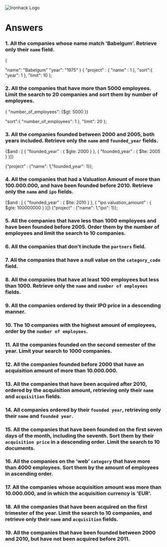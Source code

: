 ![Ironhack Logo](https://user-images.githubusercontent.com/23629340/40541063-a07a0a8a-601a-11e8-91b5-2f13e4e6b441.png)

# Answers

### 1. All the companies whose name match 'Babelgum'. Retrieve only their `name` field.

<!-- Your Code Goes Here -->

{

"name": "Babelgum"
"year": "1975"
}
{
"project" : {
"name" : 1
},
"sort":{
"year": 1
},
"limit": 10
};

### 2. All the companies that have more than 5000 employees. Limit the search to 20 companies and sort them by **number of employees**.

<!-- Your Code Goes Here -->

{
"number_of_employees": {\$gt: 5000 }}

"sort":{
"number_of_employees": 1
},
"limit": 20
};

### 3. All the companies founded between 2000 and 2005, both years included. Retrieve only the `name` and `founded_year` fields.

<!-- Your Code Goes Here -->

{$and : [ { "founded_year" : { $gte: 2000 } }, { "founded_year" : { \$lte: 2005 } }]}

{"project" : {"name": 1,"founded_year": 1}};

### 4. All the companies that had a Valuation Amount of more than 100.000.000, and have been founded before 2010. Retrieve only the `name` and `ipo` fields.

{$and : [ { "founded_year" : { $lte: 2010 } }, { "ipo.valuation_amount" : { \$gte: 100000000 } }]}
{"project" : {"name": 1,"ipo": 1}};

<!-- Your Code Goes Here -->

### 5. All the companies that have less than 1000 employees and have been founded before 2005. Order them by the number of employees and limit the search to 10 companies.

<!-- Your Code Goes Here -->

### 6. All the companies that don't include the `partners` field.

<!-- Your Code Goes Here -->

### 7. All the companies that have a null value on the `category_code` field.

<!-- Your Code Goes Here -->

### 8. All the companies that have at least 100 employees but less than 1000. Retrieve only the `name` and `number of employees` fields.

<!-- Your Code Goes Here -->

### 9. All the companies ordered by their IPO price in a descending manner.

<!-- Your Code Goes Here -->

### 10. The 10 companies with the highest amount of employees, order by the `number of employees`.

<!-- Your Code Goes Here -->

### 11. All the companies founded on the second semester of the year. Limit your search to 1000 companies.

<!-- Your Code Goes Here -->

### 12. All the companies founded before 2000 that have an acquisition amount of more than 10.000.000.

<!-- Your Code Goes Here -->

### 13. All the companies that have been acquired after 2010, ordered by the acquisition amount, retrieving only their `name` and `acquisition` fields.

<!-- Your Code Goes Here -->

### 14. All companies ordered by their `founded year`, retrieving only their `name` and `founded year`.

<!-- Your Code Goes Here -->

### 15. All the companies that have been founded on the first seven days of the month, including the seventh. Sort them by their `acquisition price` in a descending order. Limit the search to 10 documents.

<!-- Your Code Goes Here -->

### 16. All the companies on the 'web' `category` that have more than 4000 employees. Sort them by the amount of employees in ascending order.

<!-- Your Code Goes Here -->

### 17. All the companies whose acquisition amount was more than 10.000.000, and in which the acquisition currency is 'EUR'.

<!-- Your Code Goes Here -->

### 18. All the companies that have been acquired on the first trimester of the year. Limit the search to 10 companies, and retrieve only their `name` and `acquisition` fields.

<!-- Your Code Goes Here -->

### 19. All the companies that have been founded between 2000 and 2010, but have not been acquired before 2011.

<!-- Your Code Goes Here -->
